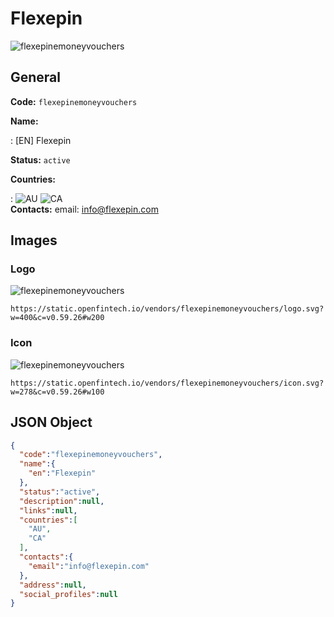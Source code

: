 
# Flexepin 
![flexepinemoneyvouchers](https://static.openfintech.io/vendors/flexepinemoneyvouchers/logo.svg?w=400&c=v0.59.26#w200)  

## General 
 
**Code:** `flexepinemoneyvouchers` 
 
**Name:** 
 
:	[EN] Flexepin 
 
**Status:** `active` 
 
 
**Countries:** 
 
:	![AU](https://cdnjs.cloudflare.com/ajax/libs/flag-icon-css/3.3.0/flags/4x3/au.svg#w24) 	![CA](https://cdnjs.cloudflare.com/ajax/libs/flag-icon-css/3.3.0/flags/4x3/ca.svg#w24)  
**Contacts:** 
email: info@flexepin.com
## Images 

### Logo 
 
![flexepinemoneyvouchers](https://static.openfintech.io/vendors/flexepinemoneyvouchers/logo.svg?w=400&c=v0.59.26#w200)  

```
https://static.openfintech.io/vendors/flexepinemoneyvouchers/logo.svg?w=400&c=v0.59.26#w200
```  

### Icon 
 
![flexepinemoneyvouchers](https://static.openfintech.io/vendors/flexepinemoneyvouchers/icon.svg?w=278&c=v0.59.26#w100)  

```
https://static.openfintech.io/vendors/flexepinemoneyvouchers/icon.svg?w=278&c=v0.59.26#w100
```  

## JSON Object 

```json
{
  "code":"flexepinemoneyvouchers",
  "name":{
    "en":"Flexepin"
  },
  "status":"active",
  "description":null,
  "links":null,
  "countries":[
    "AU",
    "CA"
  ],
  "contacts":{
    "email":"info@flexepin.com"
  },
  "address":null,
  "social_profiles":null
}
```  
